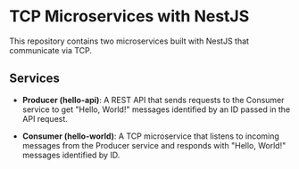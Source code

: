 # TCP Microservices with NestJS

This repository contains two microservices built with NestJS that communicate via TCP.

## Services

- **Producer (hello-api)**: A REST API that sends requests to the Consumer service to get "Hello, World!" messages identified by an ID passed in the API request.

- **Consumer (hello-world)**: A TCP microservice that listens to incoming messages from the Producer service and responds with "Hello, World!" messages identified by ID.
